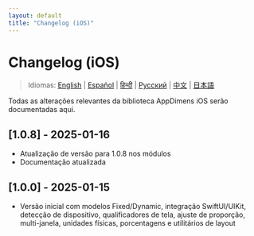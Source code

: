 ```yaml
---
layout: default
title: "Changelog (iOS)"
---
```


# Changelog (iOS)

> Idiomas: [English](../../../iOS/CHANGELOG.md) | [Español](../../es/iOS/CHANGELOG.md) | [हिन्दी](../../hi/iOS/CHANGELOG.md) | [Русский](../../ru/iOS/CHANGELOG.md) | [中文](../../zh/iOS/CHANGELOG.md) | [日本語](../../ja/iOS/CHANGELOG.md)

Todas as alterações relevantes da biblioteca AppDimens iOS serão documentadas aqui.

## [1.0.8] - 2025-01-16
- Atualização de versão para 1.0.8 nos módulos
- Documentação atualizada

## [1.0.0] - 2025-01-15
- Versão inicial com modelos Fixed/Dynamic, integração SwiftUI/UIKit, detecção de dispositivo, qualificadores de tela, ajuste de proporção, multi-janela, unidades físicas, porcentagens e utilitários de layout
